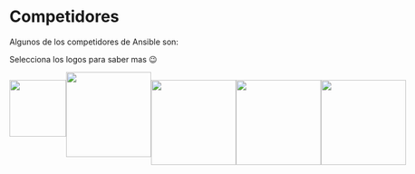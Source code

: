 # Competidores
Algunos de los competidores de Ansible son:

Selecciona los logos para saber mas :wink:
<div style="display: flex; justify-content: space-between; margin: px;">

<a href="https://www.chef.io/" title="enlace"><img src="https://upload.wikimedia.org/wikipedia/commons/thumb/8/8a/Chef_logo.svg/1200px-Chef_logo.svg.png" width="100"></a>

<a href="https://www.puppet.com/" title="enlace">
<img src="https://miro.medium.com/v2/resize:fit:735/1*wshbd8figaD4Kr01Ch1pNw.png" width="150"></a> 

<a href="https://saltproject.io/index.html" title="enlace"><img src="https://www.opensourceforu.com/wp-content/uploads/2021/10/Slat-Stack-Featured-image_OSFY-Oct.-2021.jpg" width="150"></a>

<a href="https://www.terraform.io/" title="enlace"><img src="https://banner2.cleanpng.com/20180529/szy/kisspng-terraform-hashicorp-microsoft-azure-infrastructure-5b0e0b6cc80963.2449977615276470848194.jpg" width="150"> </a>

<a href="https://www.jenkins.io/" title="enlace"><img src="https://storage.googleapis.com/wp-tg-medialess-b0f053fb-3872-4dfd-820f-c991becafc82/2021/08/c0755dc8-jenkins-e1643233371516.png" width="150"></a>
</div>
